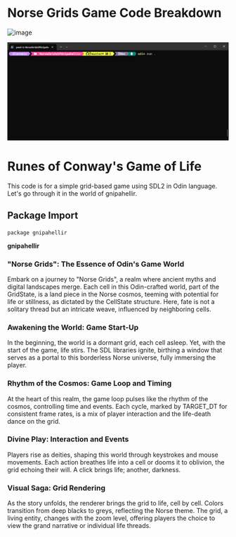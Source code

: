 # Norse Grids Game Code Breakdown
![image](https://github.com/glennwiz/NorseGridsOfGnipahellir/assets/195927/7940b2de-0b9d-4707-a1d6-dfa36008548b)

![alt text](WindowsTerminal_cANHRhhXL5.gif)

# Runes of Conway's Game of Life #

This code is for a simple grid-based game using SDL2 in Odin language. Let's go through it in the world of gnipahellir.

## Package Import

```odin
package gnipahellir
```

**gnipahellir** 

### "Norse Grids": The Essence of Odin's Game World

Embark on a journey to "Norse Grids", a realm where ancient myths and digital landscapes merge. Each cell in this Odin-crafted world, part of the GridState, is a land piece in the Norse cosmos, teeming with potential for life or stillness, as dictated by the CellState structure. Here, fate is not a solitary thread but an intricate weave, influenced by neighboring cells.

### Awakening the World: Game Start-Up

In the beginning, the world is a dormant grid, each cell asleep. Yet, with the start of the game, life stirs. The SDL libraries ignite, birthing a window that serves as a portal to this borderless Norse universe, fully immersing the player.

### Rhythm of the Cosmos: Game Loop and Timing

At the heart of this realm, the game loop pulses like the rhythm of the cosmos, controlling time and events. Each cycle, marked by TARGET_DT for consistent frame rates, is a mix of player interaction and the life-death dance on the grid.

### Divine Play: Interaction and Events

Players rise as deities, shaping this world through keystrokes and mouse movements. Each action breathes life into a cell or dooms it to oblivion, the grid echoing their will. A click brings life; another, darkness.

### Visual Saga: Grid Rendering

As the story unfolds, the renderer brings the grid to life, cell by cell. Colors transition from deep blacks to greys, reflecting the Norse theme. The grid, a living entity, changes with the zoom level, offering players the choice to view the grand narrative or individual life threads.
